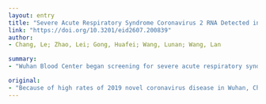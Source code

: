 ```yaml
---
layout: entry
title: "Severe Acute Respiratory Syndrome Coronavirus 2 RNA Detected in Blood Donations"
link: "https://doi.org/10.3201/eid2607.200839"
author:
- Chang, Le; Zhao, Lei; Gong, Huafei; Wang, Lunan; Wang, Lan

summary:
- "Wuhan Blood Center began screening for severe acute respiratory syndrome coronavirus 2 RNA on January 25, 2020. We screened donations in real-time and retrospectively and found plasma samples positive for viral RNA from 4 asymptomatic donors. Plasma samples from 4 donors were positive. RNA was found in plasma samples. The virus is a symptomatic donor. Wuhan, China, has high rates of the disease in Wuhan. Blood Center screened for RNA in real time and retrospective. It is the first to begin screening for a new virus in January."

original:
- "Because of high rates of 2019 novel coronavirus disease in Wuhan, China, Wuhan Blood Center began screening for severe acute respiratory syndrome coronavirus 2 RNA on January 25, 2020. We screened donations in real-time and retrospectively and found plasma samples positive for viral RNA from 4 asymptomatic donors."
---
```



